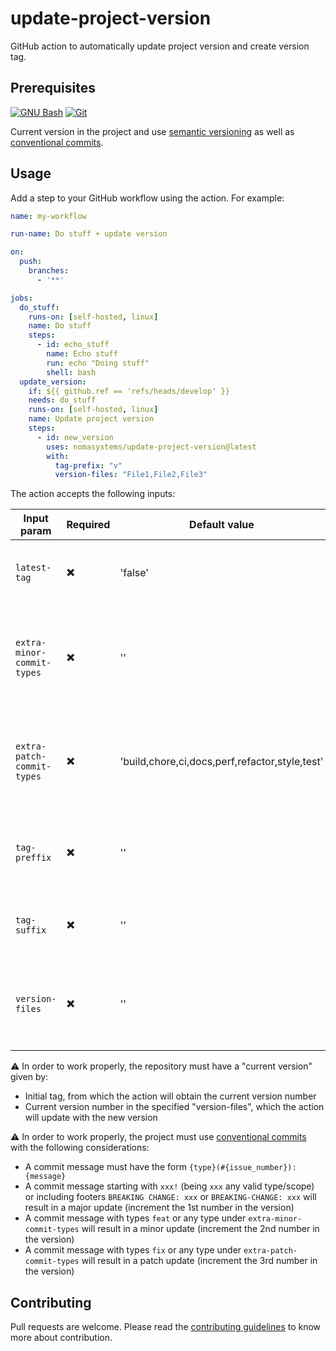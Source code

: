 # update-project-version

GitHub action to automatically update project version and create version tag.

## Prerequisites

[![GNU Bash](https://skillicons.dev/icons?i=bash)](https://www.gnu.org/software/bash/)
[![Git](https://skillicons.dev/icons?i=git)](https://git-scm.com/)

Current version in the project and use [semantic versioning](https://semver.org/) as well as [conventional commits](https://www.conventionalcommits.org/en/v1.0.0/).

## Usage

Add a step to your GitHub workflow using the action. For example:

```yaml
name: my-workflow

run-name: Do stuff + update version

on:
  push:
    branches:
      - '**'

jobs:
  do_stuff:
    runs-on: [self-hosted, linux]
    name: Do stuff
    steps:
      - id: echo_stuff
        name: Echo stuff
        run: echo "Doing stuff"
        shell: bash
  update_version:
    if: ${{ github.ref == 'refs/heads/develop' }}
    needs: do_stuff
    runs-on: [self-hosted, linux]
    name: Update project version
    steps:
      - id: new_version
        uses: nomasystems/update-project-version@latest
        with:
          tag-prefix: "v"
          version-files: "File1,File2,File3"
```

The action accepts the following inputs:

| Input param                | Required                 | Default value                                  | Description                                                 |
|----------------------------|--------------------------|------------------------------------------------|-------------------------------------------------------------|
| `latest-tag`               | :heavy_multiplication_x: | 'false'                                        | Indicates if an extra tag "latest" should be added          |
| `extra-minor-commit-types` | :heavy_multiplication_x: | ''                                             | Extra commit types for minor changes (comma separated list) |
| `extra-patch-commit-types` | :heavy_multiplication_x: | 'build,chore,ci,docs,perf,refactor,style,test' | Extra commit types for patch changes (comma separated list) |
| `tag-preffix`              | :heavy_multiplication_x: | ''                                             | Git tag prefix (tag chars before the version chars)         |
| `tag-suffix`               | :heavy_multiplication_x: | ''                                             | Git tag suffix (tag chars after the version chars)          |
| `version-files`            | :heavy_multiplication_x: | ''                                             | Files to update with the new version (comma separated list) |

:warning: In order to work properly, the repository must have a "current version" given by:
- Initial tag, from which the action will obtain the current version number
- Current version number in the specified "version-files", which the action will update with the new version

:warning: In order to work properly, the project must use [conventional commits](https://www.conventionalcommits.org/en/v1.0.0/) with the following considerations:
- A commit message must have the form `{type}(#{issue_number}):{message}`
- A commit message starting with `xxx!` (being `xxx` any valid type/scope) or including footers `BREAKING CHANGE: xxx` or `BREAKING-CHANGE: xxx` will result in a major update (increment the 1st number in the version)
- A commit message with types `feat` or any type under `extra-minor-commit-types` will result in a minor update (increment the 2nd number in the version)
- A commit message with types `fix` or any type under `extra-patch-commit-types` will result in a patch update (increment the 3rd number in the version)

## Contributing

Pull requests are welcome. Please read the [contributing guidelines](CONTRIBUTING.md) to know more about contribution.

